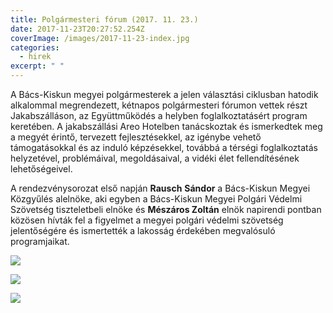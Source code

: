 ```yaml
---
title: Polgármesteri fórum (2017. 11. 23.)
date: 2017-11-23T20:27:52.254Z
coverImage: /images/2017-11-23-index.jpg
categories:
  - hirek
excerpt: " "
---
```

A Bács-Kiskun megyei polgármesterek a jelen választási ciklusban hatodik alkalommal megrendezett, kétnapos polgármesteri fórumon vettek részt Jakabszálláson, az Együttműködés a helyben foglalkoztatásért program keretében. A jakabszállási Areo Hotelben tanácskoztak és ismerkedtek meg a megyét érintő, tervezett fejlesztésekkel, az igénybe vehető támogatásokkal és az induló képzésekkel, továbbá a térségi foglalkoztatás helyzetével, problémáival, megoldásaival, a vidéki élet fellendítésének lehetőségeivel. 

A rendezvénysorozat első napján **Rausch** **Sándor** a Bács-Kiskun Megyei Közgyűlés alelnöke, aki egyben a Bács-Kiskun Megyei Polgári Védelmi Szövetség tiszteletbeli elnöke és **Mészáros Zoltán** elnök napirendi pontban közösen hívták fel a figyelmet a megyei polgári védelmi szövetség jelentőségére és ismertették a lakosság érdekében megvalósuló programjaikat.

![](/images/2017-11-23-1.jpg)

![](/images/2017-11-23-2.jpg)



![](/images/2017-11-23-index.jpg)

![]()